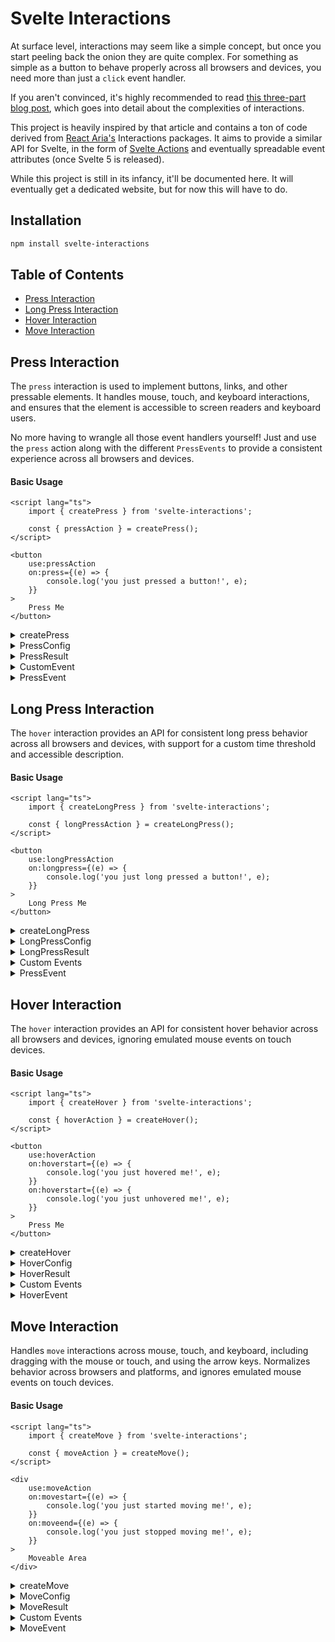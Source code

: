 # Svelte Interactions

At surface level, interactions may seem like a simple concept, but once you start peeling back the onion they are quite complex. For something as simple as a button to behave properly across all browsers and devices, you need more than just a `click` event handler.

If you aren't convinced, it's highly recommended to read [this three-part blog post](https://react-spectrum.adobe.com/blog/building-a-button-part-1.html), which goes into detail about the complexities of interactions.

This project is heavily inspired by that article and contains a ton of code derived from [React Aria's](https://react-spectrum.adobe.com) Interactions packages. It aims to provide a similar API for Svelte, in the form of [Svelte Actions](https://svelte.dev/docs/svelte-action) and eventually spreadable event attributes (once Svelte 5 is released).

While this project is still in its infancy, it'll be documented here. It will eventually get a dedicated website, but for now this will have to do.

## Installation

```bash
npm install svelte-interactions
```

## Table of Contents

- [Press Interaction](#press-interaction)
- [Long Press Interaction](#long-press-interaction)
- [Hover Interaction](#hover-interaction)
- [Move Interaction](#move-interaction)

## Press Interaction

The `press` interaction is used to implement buttons, links, and other pressable elements. It handles mouse, touch, and keyboard interactions, and ensures that the element is accessible to screen readers and keyboard users.

No more having to wrangle all those event handlers yourself! Just and use the `press` action along with the different `PressEvents` to provide a consistent experience across all browsers and devices.

#### Basic Usage

```svelte
<script lang="ts">
	import { createPress } from 'svelte-interactions';

	const { pressAction } = createPress();
</script>

<button
	use:pressAction
	on:press={(e) => {
		console.log('you just pressed a button!', e);
	}}
>
	Press Me
</button>
```

<details>
    <summary>
        <span> createPress </span>
    </summary>

Creates a new `press` interaction instance. Each element should have its own instance, as it maintains state for a single element. For example, if you had multiple buttons on a page:

```svelte
<script lang="ts">
	import { createPress } from 'svelte-interactions';

	const { pressAction: pressOne } = createPress();
	const { pressAction: pressTwo } = createPress();
</script>

<button use:pressOne on:press> Button One </button>
<button use:pressTwo on:press> Button Two </button>
```

</details>

<details>
    <summary>
        <span>PressConfig</span>
    </summary>

`createPress` takes in an optional `PressConfig` object, which can be used to customize the interaction.

```ts
import { createPress } from 'svelte-interactions';

const { pressAction } = createPress({ isDisabled: true });
```

```ts
type PressConfig = PressHandlers & {
	/**
	 * Whether the target is in a controlled press state
	 * (e.g. an overlay it triggers is open).
	 *
	 * @default false
	 */
	isPressed?: boolean;

	/**
	 * Whether the press events should be disabled.
	 *
	 * @default false
	 */
	isDisabled?: boolean;

	/**
	 * Whether the target should not receive focus on press.
	 *
	 * @default false
	 */
	preventFocusOnPress?: boolean;

	/**
	 * Whether press events should be canceled when the pointer
	 * leaves the target while pressed. By default, this is
	 * `false`, which means if the pointer returns back over
	 * the target while pressed, `pressstart`/`onPressStart`
	 * will be fired again. If set to `true`, the press is
	 * canceled when the pointer leaves the target and
	 * `pressstart`/`onPressStart` will not be fired if the
	 * pointer returns.
	 *
	 * @default false
	 */
	shouldCancelOnPointerExit?: boolean;

	/**
	 * Whether text selection should be enabled on the pressable element.
	 */
	allowTextSelectionOnPress?: boolean;
};
```

The `PressConfig` object also includes handlers for all the different `PressHandlers`. These are provided as a convenience, should you prefer to handle the events here rather than the custom `on:press*` events dispatched by the element with the `pressAction`.

Be aware that if you use these handlers, the custom `on:press*` events for whatever handlers you use will not be dispatched to the element. We only dispatch the events that aren't handled by the `PressHandlers`.

```ts
type PressHandlers = {
	/**
	 * Handler called when the press is released over the target.
	 */
	onPress?: (e: PressEvent) => void;

	/**
	 * Handler called when a press interaction starts.
	 */
	onPressStart?: (e: PressEvent) => void;

	/**
	 * Handler called when a press interaction ends, either over
	 * the target or when the pointer leaves the target.
	 */
	onPressEnd?: (e: PressEvent) => void;

	/**
	 * Handler called when the press state changes.
	 */
	onPressChange?: (isPressed: boolean) => void;

	/**
	 * Handler called when a press is released over the target,
	 * regardless of whether it started on the target or not.
	 */
	onPressUp?: (e: PressEvent) => void;
};
```

</details>

<details>
    <summary>
        <span>PressResult</span>
    </summary>

The `createPress` function returns a `PressResult` object, which contains the `pressAction` action, and the `isPressed` state. More returned properties may be added in the future if needed.

```ts
type PressResult = {
	/** Whether the target is currently pressed. */
	isPressed: Readable<boolean>;
	/** A Svelte Action which handles applying the event listeners to the element. */
	pressAction: (node: HTMLElement | SVGElement) => PressActionReturn;
};
```

</details>

<details>
    <summary>
        <span>CustomEvent</span>
    </summary>

When you apply the `pressAction` to an element, it will dispatch custom `on:press*` events. You can use these or the `PressHandlers` to handle the various press events.

```ts
type PressActionReturn = ActionReturn<
	undefined,
	{
		/**
		 * Dispatched when the press is released over the target.
		 */
		'on:press'?: (e: CustomEvent<PressEvent>) => void;

		/**
		 * Dispatched when a press interaction starts.
		 */
		'on:pressstart'?: (e: CustomEvent<PressEvent>) => void;

		/**
		 * Dispatched when a press interaction ends, either over
		 * the target or when the pointer leaves the target.
		 */
		'on:pressend'?: (e: CustomEvent<PressEvent>) => void;

		/**
		 * Dispatched when a press is released over the target,
		 * regardless of whether it started on the target or not.
		 */
		'on:pressup'?: (e: CustomEvent<PressEvent>) => void;
	}
>;
```

</details>

<details>
    <summary>
        <span>PressEvent</span>
    </summary>

This is the event object dispatched by the custom `on:press*` events, and is also passed to the `PressHandlers` should you choose to use them.

```ts
type PointerType = 'mouse' | 'pen' | 'touch' | 'keyboard' | 'virtual';

interface PressEvent {
	/** The type of press event being fired. */
	type: 'pressstart' | 'pressend' | 'pressup' | 'press';

	/** The pointer type that triggered the press event. */
	pointerType: PointerType;

	/** The target element of the press event. */
	target: Element;

	/** Whether the shift keyboard modifier was held during the press event. */
	shiftKey: boolean;

	/** Whether the ctrl keyboard modifier was held during the press event. */
	ctrlKey: boolean;

	/** Whether the meta keyboard modifier was held during the press event. */
	metaKey: boolean;

	/** Whether the alt keyboard modifier was held during the press event. */
	altKey: boolean;

	/**
	 * By default, press events stop propagation to parent elements.
	 * In cases where a handler decides not to handle a specific event,
	 * it can call `continuePropagation()` to allow a parent to handle it.
	 */
	continuePropagation(): void;
}
```

</details>

## Long Press Interaction

The `hover` interaction provides an API for consistent long press behavior across all browsers and devices, with support for a custom time threshold and accessible description.

#### Basic Usage

```svelte
<script lang="ts">
	import { createLongPress } from 'svelte-interactions';

	const { longPressAction } = createLongPress();
</script>

<button
	use:longPressAction
	on:longpress={(e) => {
		console.log('you just long pressed a button!', e);
	}}
>
	Long Press Me
</button>
```

<details>
    <summary>
        <span>createLongPress</span>
    </summary>

Creates a new `longpress` interaction instance. Each element should have its own instance, as it maintains state for a single element. For example, if you had multiple buttons on a page:

```svelte
<script lang="ts">
	import { createLongPress } from 'svelte-interactions';

	const { longPressAction: longPressOne } = createLongPress();
	const { longPressAction: longPressTwo } = createLongPress();
</script>

<button use:longPressOne on:longpress> Button One </button>
<button use:longPressTwo on:longpress> Button Two </button>
```

</details>

<details>
    <summary>
        <span>LongPressConfig</span>
    </summary>

`createLongPress` takes in an optional `LongPressConfig` object, which can be used to customize the interaction.

```ts
import { createLongPress } from 'svelte-interactions';

const { pressLongAction } = createPress({ isDisabled: true, threshold: 1000 });
```

```ts
type LongPressConfig = LongPressHandlers & {
	/**
	 * Whether the long press events should be disabled
	 */
	isDisabled?: boolean;

	/**
	 * The amount of time (in milliseconds) to wait before
	 * triggering a long press event.
	 */
	threshold?: number;

	/**
	 * A description for assistive techology users indicating that a
	 * long press action is available, e.g. "Long press to open menu".
	 */
	accessibilityDescription?: string;
};
```

The `LongPressConfig` object also includes handlers for all the different `LongPressHandlers`. These are provided as a convenience, should you prefer to handle the events here rather than the custom `on:longpress*` events dispatched by the element with the `longPressAction`.

Be aware that if you use these handlers, the custom `on:longpress*` events for whatever handlers you use will not be dispatched to the element. We only dispatch the events that aren't handled by the `LongPressHandlers`.

```ts
export type LongPressHandlers = {
	/**
	 * Handler that is called when a long press interaction starts.
	 */
	onLongPressStart?: (e: LongPressEvent) => void;

	/**
	 * Handler that is called when a long press interaction ends, either
	 * over the target or when the pointer leaves the target.
	 */
	onLongPressEnd?: (e: LongPressEvent) => void;

	/**
	 * Handler that is called when the threshold time is met while
	 * the press is over the target.
	 */
	onLongPress?: (e: LongPressEvent) => void;
};
```

</details>

<details>
    <summary>
        <span>LongPressResult</span>
    </summary>

The `createLongPress` function returns a `LongPressResult` object, which contains the `longPressAction` action, and the `description` state. More returned properties may be added in the future if needed.

```ts
type LongPressResult = {
	/**
	 * A Svelte action which handles applying the event listeners
	 * and dispatching events to the element
	 */
	longPressAction: (node: HTMLElement | SVGElement) => LongPressActionReturn;

	/**
	 * A writable store to manage the accessible description for the long
	 * press action. It's initially populated with the value passed to the
	 * `accessibilityDescription` config option, but can be updated at any
	 * time by calling `description.set()`, and the new description will
	 * reflect in the DOM.
	 */
	accessibilityDescription: Writable<string | undefined>;
};
```

</details>

<details>
    <summary>
        <span>Custom Events</span>
    </summary>

When you apply the `longPressAction` to an element, it will dispatch custom `on:longpress*` events for events you aren't handling via the `LongPressConfig` props. You can use these or the `LongPressHandlers` to handle the various `longpress` events.

```ts
type LongPressActionReturn = ActionReturn<
	undefined,
	{
		/**
		 * Dispatched when the threshold time is met while
		 * the press is over the target.
		 */
		'on:longpress'?: (e: CustomEvent<LongPressEvent>) => void;

		/**
		 * Dispatched when a long press interaction starts.
		 */
		'on:longpressstart'?: (e: CustomEvent<LongPressEvent>) => void;

		/**
		 * Dispatched when a long press interaction ends, either
		 * over the target or when the pointer leaves the target.
		 */
		'on:longpressend'?: (e: CustomEvent<LongPressEvent>) => void;
	}
>;
```

</details>

<details>
    <summary>
        <span>PressEvent</span>
    </summary>

This is the event object dispatched by the custom `on:press*` events, and is also passed to the `PressHandlers` should you choose to use them.

```ts
type PointerType = 'mouse' | 'pen' | 'touch' | 'keyboard' | 'virtual';

interface PressEvent {
	/** The type of longpress event being fired. */
	type: 'longpressstart' | 'longpressend' | 'longpress';

	/** The pointer type that triggered the press event. */
	pointerType: PointerType;

	/** The target element of the press event. */
	target: Element;

	/** Whether the shift keyboard modifier was held during the press event. */
	shiftKey: boolean;

	/** Whether the ctrl keyboard modifier was held during the press event. */
	ctrlKey: boolean;

	/** Whether the meta keyboard modifier was held during the press event. */
	metaKey: boolean;

	/** Whether the alt keyboard modifier was held during the press event. */
	altKey: boolean;
}
```

</details>

## Hover Interaction

The `hover` interaction provides an API for consistent hover behavior across all browsers and devices, ignoring emulated mouse events on touch devices.

#### Basic Usage

```svelte
<script lang="ts">
	import { createHover } from 'svelte-interactions';

	const { hoverAction } = createHover();
</script>

<button
	use:hoverAction
	on:hoverstart={(e) => {
		console.log('you just hovered me!', e);
	}}
	on:hoverstart={(e) => {
		console.log('you just unhovered me!', e);
	}}
>
	Press Me
</button>
```

<details>
    <summary>
        <span>createHover</span>
    </summary>

Creates a new `hover` interaction instance. Each element should have its own instance, as it maintains state for a single element. For example, if you had multiple elements you wanted to apply hover state to on a page:

```svelte
<script lang="ts">
	import { createPress } from 'svelte-interactions';

	const { hoverAction: hoverOne } = createHover();
	const { hoverAction: hoverTwo } = createHover();
</script>

<div use:hoverOne on:hoverstart>Hoverable element one</div>
<div use:hoverTwo on:hoverstart>Hoverable element two</div>
```

</details>

<details>
    <summary>
        <span>HoverConfig</span>
    </summary>

The `createHover` function takes in an optional `HoverConfig` object, which can be used to customize the interaction.

```ts
import { createHover } from 'svelte-interactions';

const { hoverAction } = createHover({ isDisabled: true });
```

```ts
type HoverConfig = HoverHandlers & {
	/**
	 * Whether the hover events should be disabled
	 */
	isDisabled?: boolean;
};
```

The `HoverConfig` object also includes handlers for all the different `HoverHandlers`. These are provided as a convenience, should you prefer to handle the events here rather than the custom `on:hover*` events dispatched by the element with the `hoverAction`.

Be aware that if you use these handlers, the custom `on:hover*` events for whatever handlers you use will not be dispatched to the element. We only dispatch the events that aren't handled by the `HoverHandlers`.

```ts
type HoverHandlers = {
	/**
	 * Handler called when a hover interaction starts.
	 */
	onHoverStart?: (e: HoverEvent) => void;

	/**
	 * Handler called when a hover interaction ends.
	 */
	onHoverEnd?: (e: HoverEvent) => void;

	/**
	 * Handler called when the hover state changes.
	 */
	onHoverChange?: (isHovering: boolean) => void;
};
```

</details>

<details>
    <summary>
        <span>HoverResult</span>
    </summary>

The `createHover` function returns a `HoverResult` object, which contains the `hoverAction` action, and the `isHovering` state. More returned properties may be added in the future if needed.

```ts
export type HoverResult = {
	/**
	 * Whether the element is currently being hovered
	 */
	isHovered: Readable<boolean>;

	/**
	 * A Svelte action which handles applying the event listeners
	 * to the element and dispatching the custom `on:hover*` events.
	 */
	hoverAction: (node: HTMLElement | SVGElement) => HoverActionReturn;
};
```

</details>

<details>
    <summary>
        <span>Custom Events</span>
    </summary>

When you apply the `hoverAction` to an element, it will dispatch custom `on:hover*` events. You can use these or the `HoverHandlers` to handle the various hover events.

```ts
type HoverActionReturn = ActionReturn<
	undefined,
	{
		/**
		 * Dispatched when a hover interaction starts.
		 */
		'on:hoverstart'?: (e: CustomEvent<HoverEvent>) => void;

		/**
		 * Dispatched when a hover interaction ends.
		 */
		'on:hoverend'?: (e: CustomEvent<HoverEvent>) => void;
	}
>;
```

</details>

<details>
    <summary>
        <span>HoverEvent</span>
    </summary>

This is the event object dispatched by the custom `on:hover*` events, and is also passed to the `HoverHandlers` should you choose to use them.

```ts
interface HoverEvent {
	/** The type of hover event being fired. */
	type: 'hoverstart' | 'hoverend';
	/** The pointer type that triggered the hover event. */
	pointerType: 'mouse' | 'pen';
	/** The target element of the hover event. */
	target: Element;
}
```

</details>

## Move Interaction

Handles `move` interactions across mouse, touch, and keyboard, including dragging with the mouse or touch, and using the arrow keys. Normalizes behavior across browsers and platforms, and ignores emulated mouse events on touch devices.

#### Basic Usage

```svelte
<script lang="ts">
	import { createMove } from 'svelte-interactions';

	const { moveAction } = createMove();
</script>

<div
	use:moveAction
	on:movestart={(e) => {
		console.log('you just started moving me!', e);
	}}
	on:moveend={(e) => {
		console.log('you just stopped moving me!', e);
	}}
>
	Moveable Area
</div>
```

<details>
    <summary>
        <span>createMove</span>
    </summary>

Creates a new `press` interaction instance. Each element should have its own instance, as it maintains state for a single element. For example, if you had multiple buttons on a page:

```svelte
<script lang="ts">
	import { createMove } from 'svelte-interactions';

	const { moveAction } = createMove();
</script>

<div use:moveAction on:move>Moveable Area</div>
```

</details>

<details>
    <summary>
        <span>MoveConfig</span>
    </summary>

```ts
export type MoveConfig = MoveHandlers & {};
```

The `MoveConfig` object also includes handlers for all the different `MoveHandlers`. These are provided as a convenience, should you prefer to handle the events here rather than the custom `on:move*` events dispatched by the element with the `moveAction`.

Be aware that if you use these handlers, the custom `on:move*` events for whatever handlers you use will not be dispatched to the element. We only dispatch the events that aren't handled by the `MoveHandlers`.

```ts
export type MoveHandlers = {
	/**
	 * Handler that is called when a move interaction starts.
	 */
	onMoveStart?: (e: MoveStartEvent) => void;

	/**
	 * Handler that is called when a move interaction ends.
	 */
	onMoveEnd?: (e: MoveEndEvent) => void;

	/**
	 * Handler that is called when the element is moved.
	 */
	onMove?: (e: MoveMoveEvent) => void;
};
```

</details>

<details>
    <summary>
        <span>MoveResult</span>
    </summary>

The `createMove` function returns a `MoveResult` object, which contains the `moveAction` action. More returned properties may be added in the future if needed.

```ts
export type MoveResult = {
	/**
	 * A Svelte action which handles applying the event listeners
	 * and dispatching events to the element
	 */
	moveAction: (node: HTMLElement | SVGElement) => MoveActionReturn;
};
```

</details>

<details>
    <summary>
        <span>Custom Events</span>
    </summary>

When you apply the `moveAction` to an element, it will dispatch custom `on:move*` events. You can use these or the `MoveHandlers` to handle the various move events.

```ts
type MoveActionReturn = ActionReturn<
	undefined,
	{
		'on:move'?: (e: CustomEvent<MoveMoveEvent>) => void;
		'on:movestart'?: (e: CustomEvent<MoveStartEvent>) => void;
		'on:moveend'?: (e: CustomEvent<MoveEndEvent>) => void;
	}
>;
```

</details>

<details>
    <summary>
        <span>MoveEvent</span>
    </summary>

This is the event object dispatched by the custom `on:move*` events, and is also passed to the `MoveHandlers` should you choose to use them.

```ts
export interface BaseMoveEvent {
	/** The pointer type that triggered the move event. */
	pointerType: PointerType;

	/** Whether the shift keyboard modifier was held during the move event. */
	shiftKey: boolean;

	/** Whether the ctrl keyboard modifier was held during the move event. */
	ctrlKey: boolean;

	/** Whether the meta keyboard modifier was held during the move event. */
	metaKey: boolean;

	/** Whether the alt keyboard modifier was held during the move event. */
	altKey: boolean;
}

export interface MoveStartEvent extends BaseMoveEvent {
	/** The type of move event being fired. */
	type: 'movestart';
}

export interface MoveMoveEvent extends BaseMoveEvent {
	/** The type of move event being fired. */
	type: 'move';

	/** The amount moved in the X direction since the last event. */
	deltaX: number;

	/** The amount moved in the Y direction since the last event. */
	deltaY: number;
}

export interface MoveEndEvent extends BaseMoveEvent {
	/** The type of move event being fired. */
	type: 'moveend';
}

export type MoveEvent = MoveStartEvent | MoveMoveEvent | MoveEndEvent;
```

</details>
